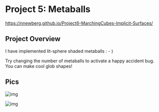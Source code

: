 
# Project 5: Metaballs

https://nnewberg.github.io/Project6-MarchingCubes-Implicit-Surfaces/

## Project Overview

I have implemented lit-sphere shaded metaballs : - ) <br>

Try changing the number of metaballs to activate a happy accident bug.<br>
You can make cool glob shapes!<br>

## Pics

![img](https://github.com/nnewberg/Project6-MarchingCubes-Implicit-Surfaces/blob/master/screenshots/Screen%20Shot%202017-03-02%20at%207.08.21%20PM.png?raw=true)

![img](https://github.com/nnewberg/Project6-MarchingCubes-Implicit-Surfaces/blob/master/screenshots/Screen%20Shot%202017-03-02%20at%207.07.52%20PM.png?raw=true)
